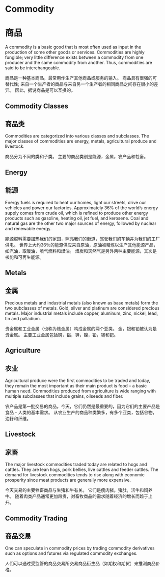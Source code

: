 # Commodity
# 商品
A commodity is a basic good that is most often used as input in the production of some other goods or services. Commodities are highly fungible; very little difference exists between a commodity from one producer and the same commodity from another. Thus, commodities are said to be interchangeable.

商品是一种基本商品，最常用作生产其他商品或服务的输入。 商品具有很强的可替代性; 来自一个生产者的商品与来自另一个生产者的相同商品之间存在很小的差异。 因此，据说商品是可以互换的。

## Commodity Classes
## 商品类
Commodities are categorized into various classes and subclasses. The major classes of commodities are energy, metals, agricultural produce and livestock.

商品分为不同的类和子类。 主要的商品类别是能源，金属，农产品和牲畜。

## Energy
## 能源
Energy fuels is required to heat our homes, light our streets, drive our vehicles and power our factories. Approximately 36% of the world’s energy supply comes from crude oil, which is refined to produce other energy products such as gasoline, heating oil, jet fuel, and kerosene. Coal and natural gas are the other two major sources of energy, followed by nuclear and renewable energy.

能源燃料需要加热我们的家园，照亮我们的街道，驾驶我们的车辆并为我们的工厂供电。 世界上大约36％的能源供应来自原油，原油被精炼以生产其他能源产品，如汽油，取暖油，喷气燃料和煤油。 煤炭和天然气是另外两种主要能源，其次是核能和可再生能源。

## Metals
## 金属
Precious metals and industrial metals (also known as base metals) form the two subclasses of metals. Gold, silver and platinum are considered precious metals. Major industrial metals include copper, aluminum, zinc, nickel, lead, tin and palladium.

贵金属和工业金属（也称为贱金属）构成金属的两个亚类。 金，银和铂被认为是贵金属。 主要工业金属包括铜，铝，锌，镍，铅，锡和钯。

## Agriculture
## 农业
Agricultural produce were the first commodities to be traded and today, they remain the most important as their main product is food – a basic human need. Commodities produced from agriculture is wide ranging with multiple subclasses that include grains, oilseeds and fiber.

农产品是第一批交易的商品，今天，它们仍然是最重要的，因为它们的主要产品是食品 - 人类的基本需求。 从农业生产的商品种类繁多，有多个亚类，包括谷物，油籽和纤维。

## Livestock
## 家畜
The major livestock commodities traded today are related to hogs and cattles. They are lean hogs, pork bellies, live cattles and feeder cattles. The demand for livestock commodities tends to rise along with economic prosperity since meat products are generally more expensive.

今天交易的主要牲畜商品与生猪和牛有关。 它们是瘦肉猪，猪肚，活牛和饲养牛。 随着肉类产品通常更加昂贵，对畜牧商品的需求随着经济的增长而趋于上升。

## Commodity Trading
## 商品交易
One can speculate in commodity prices by trading commodity derivatives such as options and futures via regulated commodity exchanges.

人们可以通过受监管的商品交易所交易商品衍生品（如期权和期货）来推测商品价格。